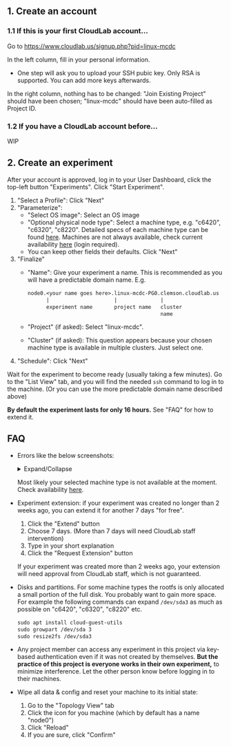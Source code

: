## 1. Create an account

### 1.1 If this is your first CloudLab account...

Go to https://www.cloudlab.us/signup.php?pid=linux-mcdc

In the left column, fill in your personal information.

- One step will ask you to upload your SSH pubic key. Only RSA is supported.
  You can add more keys afterwards.

In the right column, nothing has to be changed: "Join Existing Project" should
have been chosen; "linux-mcdc" should have been auto-filled as Project ID.

### 1.2 If you have a CloudLab account before...

WIP

<!-- Go to https://cloudlab.us/.

Log in with you previous account.

In your User Dashboard, click the top-right button with your user name.

Click "Start/Join Project".

Choose "Join Existing Project" and type "linux-mcdc" as Project ID. -->

## 2. Create an experiment

After your account is approved, log in to your User Dashboard, click the
top-left button "Experiments". Click "Start Experiment".

<!-- Experiment means... -->

1. "Select a Profile": Click "Next"
2. "Parameterize":
    - "Select OS image": Select an OS image
    - "Optional physical node type": Select a machine type, e.g. "c6420",
      "c6320", "c8220". Detailed specs of each machine type can be found
      [here](https://docs.cloudlab.us/hardware.html). Machines are not always
      available, check current availability [here](https://www.cloudlab.us/resinfo.php)
      (login required).
    - You can keep other fields their defaults. Click "Next"
3. "Finalize"
    - "Name": Give your experiment a name. This is recommended as you will have
      a predictable domain name. E.g.

      ```text
      node0.<your name goes here>.linux-mcdc-PG0.clemson.cloudlab.us
            |                     |              |
            experiment name       project name   cluster
                                                 name
      ```

    - "Project" (if asked): Select "linux-mcdc".
    - "Cluster" (if asked): This question appears because your chosen
      machine type is available in multiple clusters. Just select one.
4. "Schedule": Click "Next"

Wait for the experiment to become ready (usually taking a few minutes). Go to
the "List View" tab, and you will find the needed `ssh` command to log in to the
machine. (Or you can use the more predictable domain name described above)

**By default the experiment lasts for only 16 hours.** See "FAQ" for how to
extend it.

## FAQ

- Errors like the below screenshots:

    <details><summary>Expand/Collapse</summary>

    <img src="error1_screenshot.png" alt="error1_screenshot.png">

    <img src="error2_screenshot.png" alt="error2_screenshot.png">

    </details>

    Most likely your selected machine type is not available at the moment.
    Check availability [here](https://www.cloudlab.us/resinfo.php).

- Experiment extension: if your experiment was created no longer than 2 weeks
  ago, you can extend it for another 7 days "for free".

    1. Click the "Extend" button
    2. Choose 7 days. (More than 7 days will need CloudLab staff intervention)
    3. Type in your short explanation
    4. Click the "Request Extension" button

  If your experiment was created more than 2 weeks ago, your extension will need
  approval from CloudLab staff, which is not guaranteed.

- Disks and partitions. For some machine types the rootfs is only allocated a
  small portion of the full disk. You probably want to gain more space. For
  example the following commands can expand `/dev/sda3` as much as possible on
  "c6420", "c6320", "c8220" etc.

    ```shell
    sudo apt install cloud-guest-utils
    sudo growpart /dev/sda 3
    sudo resize2fs /dev/sda3
    ```

- Any project member can access any experiment in this project via key-based
  authentication even if it was not created by themselves. **But the practice of
  this project is everyone works in their own experiment,** to minimize
  interference. Let the other person know before logging in to their machines.
- Wipe all data & config and reset your machine to its initial state:

    1. Go to the "Topology View" tab
    2. Click the icon for you machine (which by default has a name "node0")
    3. Click "Reload"
    4. If you are sure, click "Confirm"

<!-- geni-get command for automation -->
